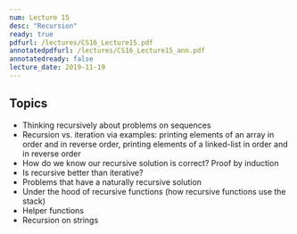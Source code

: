 ```yaml
---
num: Lecture 15
desc: "Recursion"
ready: true
pdfurl: /lectures/CS16_Lecture15.pdf
annotatedpdfurl: /lectures/CS16_Lecture15_ann.pdf
annotatedready: false
lecture_date: 2019-11-19
---
```



## Topics
* Thinking recursively about problems on sequences
* Recursion vs. iteration via examples: printing elements of an array in order and in reverse order, printing elements of a linked-list in order and in reverse order
* How do we know our recursive solution is correct? Proof by induction
* Is recursive better than iterative?
* Problems that have a naturally recursive solution
* Under the hood of recursive functions (how recursive functions use the stack)
* Helper functions
* Recursion on strings

